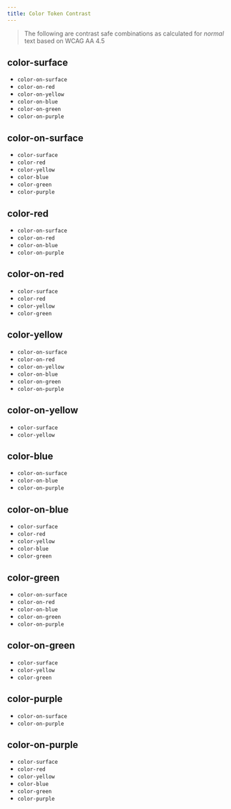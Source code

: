```yaml
---
title: Color Token Contrast
---
```


> The following are contrast safe combinations as calculated for _normal_ text based on WCAG AA 4.5

## color-surface
  - `color-on-surface`
  - `color-on-red`
  - `color-on-yellow`
  - `color-on-blue`
  - `color-on-green`
  - `color-on-purple`

## color-on-surface
  - `color-surface`
  - `color-red`
  - `color-yellow`
  - `color-blue`
  - `color-green`
  - `color-purple`

## color-red
  - `color-on-surface`
  - `color-on-red`
  - `color-on-blue`
  - `color-on-purple`

## color-on-red
  - `color-surface`
  - `color-red`
  - `color-yellow`
  - `color-green`

## color-yellow
  - `color-on-surface`
  - `color-on-red`
  - `color-on-yellow`
  - `color-on-blue`
  - `color-on-green`
  - `color-on-purple`

## color-on-yellow
  - `color-surface`
  - `color-yellow`

## color-blue
  - `color-on-surface`
  - `color-on-blue`
  - `color-on-purple`

## color-on-blue
  - `color-surface`
  - `color-red`
  - `color-yellow`
  - `color-blue`
  - `color-green`

## color-green
  - `color-on-surface`
  - `color-on-red`
  - `color-on-blue`
  - `color-on-green`
  - `color-on-purple`

## color-on-green
  - `color-surface`
  - `color-yellow`
  - `color-green`

## color-purple
  - `color-on-surface`
  - `color-on-purple`

## color-on-purple
  - `color-surface`
  - `color-red`
  - `color-yellow`
  - `color-blue`
  - `color-green`
  - `color-purple`
